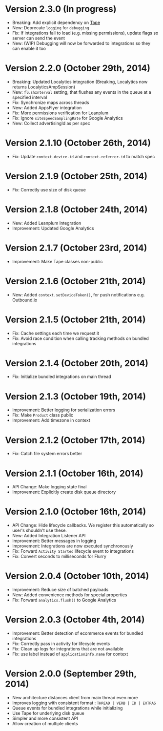 Version 2.3.0 (In progress)
====================================
* Breaking: Add explicit dependency on [Tape](https://github.com/square/tape)
* New: Deprecate `logging` for `debugging`
* Fix: If integrations fail to load (e.g. missing permissions), update flags so server can send the event
* New: (WIP) Debugging will now be forwarded to integrations so they can enable it too

Version 2.2.0 (October 29th, 2014)
====================================
* Breaking: Updated Localytics integration (Breaking, Localytics now returns LocalyticsAmpSession)
* New: `flushInterval` setting, that flushes any events in the queue at a specified interval
* Fix: Synchronize maps across threads
* New: Added AppsFlyer integration
* Fix: More permissions verification for Leanplum
* Fix: Ignore `siteSpeedSamplingRate` for Google Analytics
* New: Collect advertisingId as per spec

Version 2.1.10 (October 26th, 2014)
====================================
* Fix: Update `context.device.id` and `context.referrer.id` to match spec

Version 2.1.9 (October 25th, 2014)
====================================
* Fix: Correctly use size of disk queue

Version 2.1.8 (October 24th, 2014)
====================================
* New: Added Leanplum Integration
* Improvement: Updated Google Analytics

Version 2.1.7 (October 23rd, 2014)
====================================
* Improvement: Make Tape classes non-public

Version 2.1.6 (October 21th, 2014)
====================================
* New: Added `context.setDeviceToken()`, for push notifications e.g. Outbound.io

Version 2.1.5 (October 21th, 2014)
====================================
* Fix: Cache settings each time we request it
* Fix: Avoid race condition when calling tracking methods on bundled integrations

Version 2.1.4 (October 20th, 2014)
====================================
* Fix: Initialize bundled integrations on main thread

Version 2.1.3 (October 19th, 2014)
====================================
* Improvement: Better logging for serialization errors
* Fix: Make `Product` class public
* Improvement: Add timezone in context

Version 2.1.2 (October 17th, 2014)
====================================
* Fix: Catch file system errors better

Version 2.1.1 (October 16th, 2014)
====================================
* API Change: Make logging state final
* Improvement: Explicitly create disk queue directory

Version 2.1.0 (October 16th, 2014)
====================================
* API Change: Hide lifecycle callbacks. We register this automatically so user's shouldn't use these.
* New: Added Integration Listener API
* Improvement: Better messages in logging
* Improvement: Integrations are now executed synchronously
* Fix: Forward `Activity Started` lifecycle event to integrations
* Fix: Convert seconds to milliseconds for Flurry

Version 2.0.4 (October 10th, 2014)
====================================
* Improvement: Reduce size of batched payloads
* New: Added convenience methods for special properties
* Fix: Forward `analytics.flush()` to Google Analytics

Version 2.0.3 (October 4th, 2014)
====================================
* Improvement: Better detection of ecommerce events for bundled integrations
* Fix: Correctly pass in activity for lifecycle events
* Fix: Clean up logs for integrations that are not available
* Fix: use label instead of `applicationInfo.name` for context

Version 2.0.0 (September 29th, 2014)
====================================

* New architecture distances client from main thread even more
* Improves logging with consistent format : `THREAD | VERB | ID | EXTRAS`
* Queue events for bundled integrations while initializing
* Use Tape for underlying disk queue
* Simpler and more consistent API
* Allow creation of multiple clients
